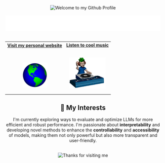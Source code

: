<!-- "Hero" Header -->
<div align="center">
  <img src="https://github.com/BrunnerLivio/brunnerlivio/blob/master/images/welcome.png?raw=true" style="max-width: 100%;" alt="Welcome to my Github Profile" />
  <br />
  <br />
  <img height="50" alt="My Name is Shubh and I like ML" src="images/personal_note.svg" />
  <br />
  <br />

</div>


<!-- Social -->
<table width="100%" align="center">
<tr>
<td align="center">
<a href="https://shubh-man007.github.io/mebew/">
<strong>Visit my personal website </strong>
<br />
<br />
<br />

<p>
<img alt="Globe" height="80" src="images/globe.gif">
</a>
</p>
</td>

<td align="center">
<a href="https://open.spotify.com/playlist/6Nj2y7hOsSjjy8cBCTBNsR?si=97ff8d68d483496a">
<strong>Listen to cool music</strong>
<br />
<br />

<p>
<img height="100" alt="Music" src="images/music.gif"> 
</a>
</p>
</td>
</tr>
</table>


<!--Interests-->
<div align="center">
  <!-- Interests Section -->
  <h2>🌟 My Interests</h2>
  <p align="center" style="max-width: 600px;">
    I'm currently exploring ways to evaluate and optimize LLMs for more efficient and robust performance. I'm passionate about <strong>interpretability</strong> and developing novel methods to enhance the <strong>controllability</strong> and <strong>accessibility</strong> of models, making them not only powerful but also more transparent and user-friendly.
  </p>
  <br />
</div>


<!--Footer-->
<div align="center">
<img height="120" alt="Thanks for visiting me" width="100%" src="https://raw.githubusercontent.com/BrunnerLivio/brunnerlivio/master/images/marquee.svg" />
<br />
</div>

